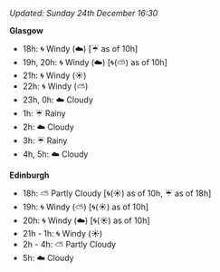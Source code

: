 *Updated: Sunday 24th December 16:30*

**Glasgow**

* 18h: :cyclone: Windy (:cloud:) [:umbrella: as of 10h]
* 19h, 20h: :cyclone: Windy (:cloud:) [:cyclone:(:partly_sunny:) as of 10h]
* 21h: :cyclone: Windy (:sunny:)
* 22h: :cyclone: Windy (:partly_sunny:)
* 23h, 0h: :cloud: Cloudy
* 1h: :umbrella: Rainy
* 2h: :cloud: Cloudy
* 3h: :umbrella: Rainy
* 4h, 5h: :cloud: Cloudy

**Edinburgh**

* 18h: :partly_sunny: Partly Cloudy [:cyclone:(:sunny:) as of 10h, :umbrella: as of 18h]
* 19h: :cyclone: Windy (:partly_sunny:) [:cyclone:(:sunny:) as of 10h]
* 20h: :cyclone: Windy (:cloud:) [:cyclone:(:sunny:) as of 10h]
* 21h - 1h: :cyclone: Windy (:sunny:)
* 2h - 4h: :partly_sunny: Partly Cloudy
* 5h: :cloud: Cloudy
